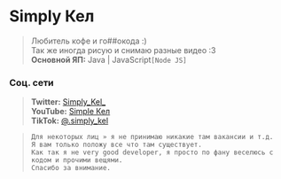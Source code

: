 # Simply Кел
> Любитель кофе и го##окода :) <br>
> Так же иногда рисую и снимаю разные видео \:3 <br>
> **Основной ЯП:** Java | JavaScript`[Node JS]` <br>
### Соц. сети<br>
> **Twitter:** [Simply_Kel_](https://twitter.com/Simply_Kel_ 'Кликни)')<br>
> **YouTube:** [Simple Кел](https://www.youtube.com/channel/UCZRHmdboFKJnueAdCub4Hkg 'Кликни)')<br>
> **TikTok:** [@.simply_kel](https://www.tiktok.com/@.simply_kel? 'Кликни)')

> ```
> Для некоторых лиц » я не принимаю никакие там вакансии и т.д.
> Я вам только положу все что там существует. 
> Как так я не very good developer, я просто по фану веселюсь с кодом и прочими вещями. 
> Спасибо за внимание.
> ```
